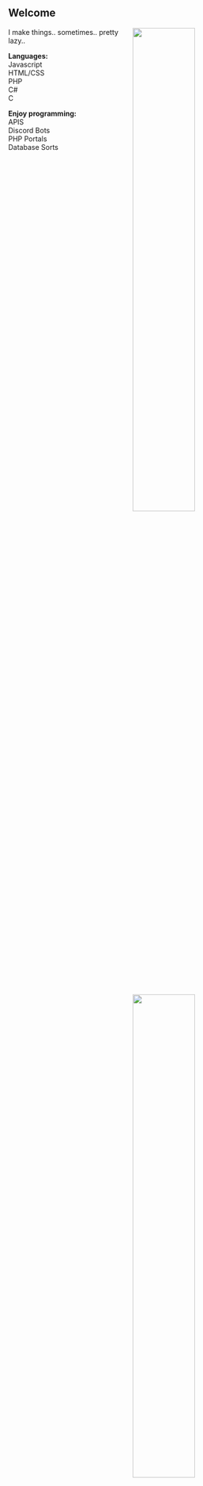 ## Welcome

<img width="50%" align="right" src="https://github-readme-stats.vercel.app/api?username=OneAndonlyFinbar&theme=dark">
<img width="50%" align="right" src="https://github-readme-stats.vercel.app/api/top-langs/?username=OneAndonlyFinbar&theme=dark&layout=compact">

I make things.. sometimes.. pretty lazy..

**Languages:** <br>
Javascript <br>
HTML/CSS <br>
PHP <br>
C# <br>
C <br>

**Enjoy programming:** <br>
APIS <br>
Discord Bots <br>
PHP Portals <br>
Database Sorts
